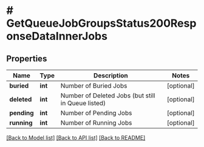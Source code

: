 # # GetQueueJobGroupsStatus200ResponseDataInnerJobs

## Properties

Name | Type | Description | Notes
------------ | ------------- | ------------- | -------------
**buried** | **int** | Number of Buried Jobs | [optional]
**deleted** | **int** | Number of Deleted Jobs (but still in Queue listed) | [optional]
**pending** | **int** | Number of Pending Jobs | [optional]
**running** | **int** | Number of Running Jobs | [optional]

[[Back to Model list]](../../README.md#models) [[Back to API list]](../../README.md#endpoints) [[Back to README]](../../README.md)
